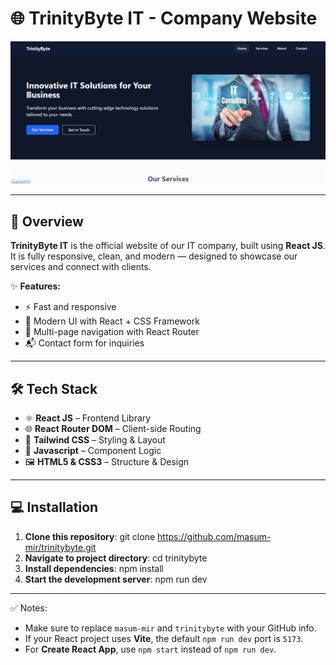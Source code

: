 # 🌐 TrinityByte IT - Company Website

<p align="center">
  <img src="./screenshot.png" alt="TrinityByte IT Screenshot" width="800px" />
</p>
 
---

## 🚀 Overview
**TrinityByte IT** is the official website of our IT company, built using **React JS**.  
It is fully responsive, clean, and modern — designed to showcase our services and connect with clients.  

✨ **Features:**
- ⚡ Fast and responsive  
- 🎨 Modern UI with React + CSS Framework  
- 📑 Multi-page navigation with React Router  
- 📬 Contact form for inquiries  

---

## 🛠️ Tech Stack
- ⚛️ **React JS** – Frontend Library  
- 🌐 **React Router DOM** – Client-side Routing  
- 🎨 **Tailwind CSS** – Styling & Layout  
- 📜 **Javascript** – Component Logic  
- 🖼️ **HTML5 & CSS3** – Structure & Design  

---

## 💻 Installation
1. **Clone this repository**: 
   git clone https://github.com/masum-mir/trinitybyte.git
2. **Navigate to project directory**:
   cd trinitybyte
3. **Install dependencies**:
   npm install
4. **Start the development server**:
   npm run dev

---

✅ Notes:  
- Make sure to replace `masum-mir` and `trinitybyte` with your GitHub info.  
- If your React project uses **Vite**, the default `npm run dev` port is `5173`.  
- For **Create React App**, use `npm start` instead of `npm run dev`.  
 

